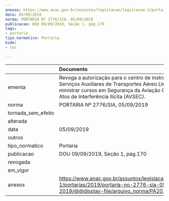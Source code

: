 ```yaml
---
anexos: https://www.anac.gov.br/assuntos/legislacao/legislacao-1/portarias/2019/portaria-no-2776-sia-05-09-2019/@@display-file/arquivo_norma/PA2019-2776.pdf
data: 05/09/2019
norma: PORTARIA Nº 2776/SIA, 05/09/2019
publicacao: DOU 09/09/2019, Seção 1, pág.170
tags:
- portaria
tipo_normatico: Portaria
hide: 
- toc 
 
---
```


|                    | Documento                                                                                                                                                                                                 |
|:-------------------|:----------------------------------------------------------------------------------------------------------------------------------------------------------------------------------------------------------|
| ementa             | Revoga a autorização para o centro de instrução Aliança Serviços Auxiliares de Transportes Aéreo Ltda. - ME, ministrar cursos em Segurança da Aviação Civil contra Atos de Interferência Ilícita (AVSEC). |
| norma              | PORTARIA Nº 2776/SIA, 05/09/2019                                                                                                                                                                          |
| tornada_sem_efeito |                                                                                                                                                                                                           |
| alterada           |                                                                                                                                                                                                           |
| data               | 05/09/2019                                                                                                                                                                                                |
| outros             |                                                                                                                                                                                                           |
| tipo_normatico     | Portaria                                                                                                                                                                                                  |
| publicacao         | DOU 09/09/2019, Seção 1, pág.170                                                                                                                                                                          |
| revogada           |                                                                                                                                                                                                           |
| em_vigor           |                                                                                                                                                                                                           |
| anexos             | https://www.anac.gov.br/assuntos/legislacao/legislacao-1/portarias/2019/portaria-no-2776-sia-05-09-2019/@@display-file/arquivo_norma/PA2019-2776.pdf                                                      |